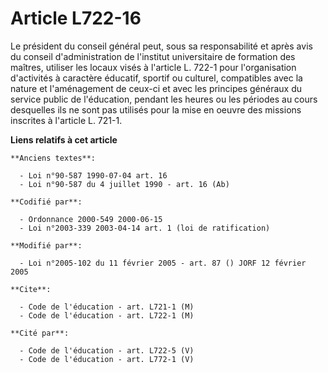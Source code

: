 # Article L722-16

Le président du conseil général peut, sous sa responsabilité et après avis du conseil d'administration de l'institut
universitaire de formation des maîtres, utiliser les locaux visés à l'article L. 722-1 pour l'organisation d'activités à
caractère éducatif, sportif ou culturel, compatibles avec la nature et l'aménagement de ceux-ci et avec les principes
généraux du service public de l'éducation, pendant les heures ou les périodes au cours desquelles ils ne sont pas utilisés
pour la mise en oeuvre des missions inscrites à l'article L. 721-1.

**Liens relatifs à cet article**

	**Anciens textes**:

	  - Loi n°90-587 1990-07-04 art. 16
	  - Loi n°90-587 du 4 juillet 1990 - art. 16 (Ab)

	**Codifié par**:

	  - Ordonnance 2000-549 2000-06-15
	  - Loi n°2003-339 2003-04-14 art. 1 (loi de ratification)

	**Modifié par**:

	  - Loi n°2005-102 du 11 février 2005 - art. 87 () JORF 12 février 2005

	**Cite**:

	  - Code de l'éducation - art. L721-1 (M)
	  - Code de l'éducation - art. L722-1 (M)

	**Cité par**:

	  - Code de l'éducation - art. L722-5 (V)
	  - Code de l'éducation - art. L772-1 (V)

